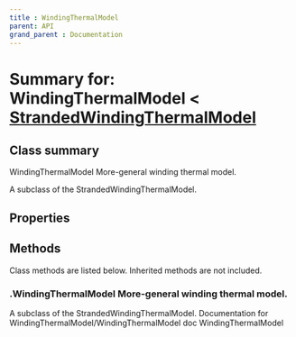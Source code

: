 ```yaml
---
title : WindingThermalModel
parent: API
grand_parent : Documentation
---
```

# Summary for: **WindingThermalModel**  < [StrandedWindingThermalModel](StrandedWindingThermalModel.html)

## Class summary

WindingThermalModel More-general winding thermal model.

A subclass of the StrandedWindingThermalModel.

## Properties


## Methods

Class methods are listed below. Inherited methods are not included.

### .**WindingThermalModel** More-general winding thermal model.

A subclass of the StrandedWindingThermalModel.
Documentation for WindingThermalModel/WindingThermalModel
doc WindingThermalModel


